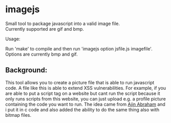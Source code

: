 imagejs
=======

Small tool to package javascript into a valid image file.  
Currently supported are gif and bmp.

Usage:

Run 'make' to compile and then run 'imagejs option jsfile.js imagefile'.
Options are currently bmp and gif.

Background:
-----------

This tool allows you to create a picture file that is able to run javascript code.
A file like this is able to extend XSS vulnerabilities. For example, if you are able to put a script tag on a website but cant run the script because it only runs scripts from this website, you can just upload e.g. a profile picture containing the code you want to run.
The idea came from [Ajin Abraham](http://iamajin.blogspot.in/2014/11/when-gifs-serve-javascript.html) and i put it in c code and also added the ability to do the same thing also with bitmap files.

